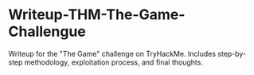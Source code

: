 # Writeup-THM-The-Game-Challengue
Writeup for the "The Game" challenge on TryHackMe.   Includes step-by-step methodology, exploitation process, and final thoughts.

